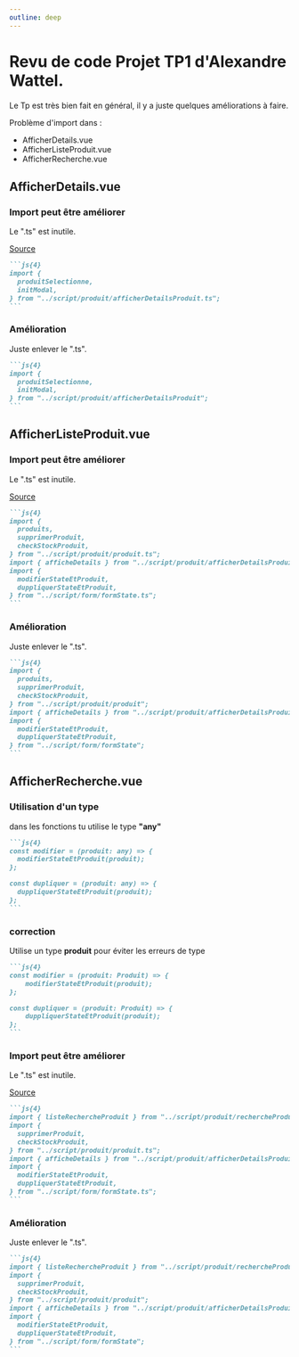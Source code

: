 ```yaml
---
outline: deep
---
```


# Revu de code Projet TP1 d'Alexandre Wattel.

Le Tp est très bien fait en général, il y a juste quelques améliorations à faire.

Problème d'import dans :

- AfficherDetails.vue
- AfficherListeProduit.vue
- AfficherRecherche.vue

## AfficherDetails.vue

### Import peut être améliorer

Le ".ts" est inutile.

[Source](https://www.typescriptlang.org/docs/handbook/modules/theory.html#module-resolution)

````md
```js{4}
import {
  produitSelectionne,
  initModal,
} from "../script/produit/afficherDetailsProduit.ts";
```
````

### Amélioration

Juste enlever le ".ts".

````md
```js{4}
import {
  produitSelectionne,
  initModal,
} from "../script/produit/afficherDetailsProduit";
```
````

## AfficherListeProduit.vue

### Import peut être améliorer

Le ".ts" est inutile.

[Source](https://www.typescriptlang.org/docs/handbook/modules/theory.html#module-resolution)

````md
```js{4}
import {
  produits,
  supprimerProduit,
  checkStockProduit,
} from "../script/produit/produit.ts";
import { afficheDetails } from "../script/produit/afficherDetailsProduit.ts";
import {
  modifierStateEtProduit,
  duppliquerStateEtProduit,
} from "../script/form/formState.ts";
```
````

### Amélioration

Juste enlever le ".ts".

````md
```js{4}
import {
  produits,
  supprimerProduit,
  checkStockProduit,
} from "../script/produit/produit";
import { afficheDetails } from "../script/produit/afficherDetailsProduit";
import {
  modifierStateEtProduit,
  duppliquerStateEtProduit,
} from "../script/form/formState";
```
````

## AfficherRecherche.vue

### Utilisation d'un type

dans les fonctions tu utilise le type **"any"**

````md
```js{4}
const modifier = (produit: any) => {
  modifierStateEtProduit(produit);
};

const dupliquer = (produit: any) => {
  duppliquerStateEtProduit(produit);
};
```
````

### correction

Utilise un type **produit** pour éviter les erreurs de type

````md
```js{4}
const modifier = (produit: Produit) => {
    modifierStateEtProduit(produit);
};

const dupliquer = (produit: Produit) => {
    duppliquerStateEtProduit(produit);
};
```
````

### Import peut être améliorer

Le ".ts" est inutile.

[Source](https://www.typescriptlang.org/docs/handbook/modules/theory.html#module-resolution)

````md
```js{4}
import { listeRechercheProduit } from "../script/produit/rechercheProduit.ts";
import {
  supprimerProduit,
  checkStockProduit,
} from "../script/produit/produit.ts";
import { afficheDetails } from "../script/produit/afficherDetailsProduit.ts";
import {
  modifierStateEtProduit,
  duppliquerStateEtProduit,
} from "../script/form/formState.ts";
```
````

### Amélioration

Juste enlever le ".ts".

````md
```js{4}
import { listeRechercheProduit } from "../script/produit/rechercheProduit";
import {
  supprimerProduit,
  checkStockProduit,
} from "../script/produit/produit";
import { afficheDetails } from "../script/produit/afficherDetailsProduit";
import {
  modifierStateEtProduit,
  duppliquerStateEtProduit,
} from "../script/form/formState";
```
````
